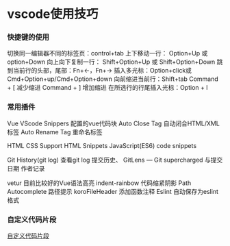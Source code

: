 # vscode使用技巧

### 快捷键的使用
切换同一编辑器不同的标签页：control+tab
上下移动一行： Option+Up 或 option+Down
向上向下复制一行： Shift+Option+Up 或 Shift+Option+Down
跳到当前行的头部，尾部：Fn+←，Fn+→
插入多光标：Option+click或Cmd+Option+up/Cmd+Option+down
向前缩进当前行：Shift+tab
Command + [ 减少缩进
Command + ] 增加缩进
在所选行的行尾插入光标：Option + l

### 常用插件
Vue VScode Snippers       配置的vue代码块
Auto Close Tag            自动闭合HTML/XML标签
Auto Rename Tag            重命名标签


HTML CSS Support
HTML Snippets
JavaScript(ES6) code snippets

Git History(git log)	查看git log  提交历史、
GitLens — Git supercharged 与提交日期  作者记录

vetur	目前比较好的Vue语法高亮
indent-rainbow  代码缩紧阴影
Path Autocomplete 路径提示
koroFileHeader   添加函数注释
Eslint  自动保存为eslint格式

### 自定义代码片段
[自定义代码片段](https://github.com/chaofan-rensheng/vscode/blob/master/vue.json)
	 







